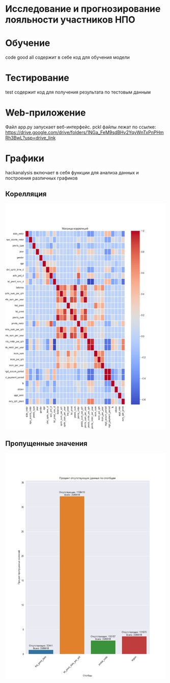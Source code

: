 # Исследование и прогнозирование лояльности участников НПО
# Обучение
code good all содержит в себе код для обучения модели
# Тестирование
test содержит код для получения результата по тестовым данным
# Web-приложение
Файл app.py запускает веб-интерфейс.
pckl файлы лежат по ссылке: https://drive.google.com/drive/folders/1NGa_FeM9sdBHv2YqvWnTxPnPHmRh3BwL?usp=drive_link
# Графики
hackanalysis включает в себя функции для анализа данных и построения различных графиков

## Корелляция
![Корелляция](plots/corellations.png)

## Пропущенные значения
![Пропуски](plots/missing_values.png)


